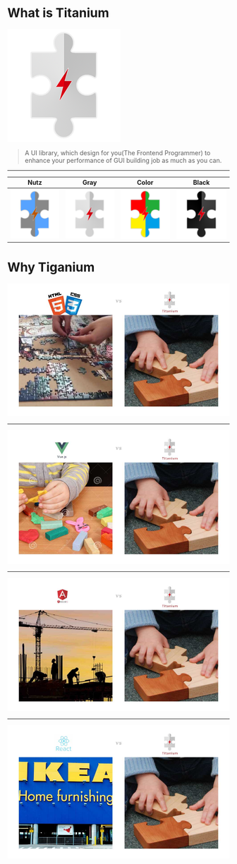 # What is Titanium

![](img/ti_logo_gray.png)

> A UI library, which design for you(The Frontend Programmer) to enhance your performance of GUI building job as much as you can.

-----------------------------------

Nutz | Gray | Color | Black
-----|------|-------|----------
![](img/ti_logo_nutz.png) | ![](img/ti_logo_gray.png) | ![](img/ti_logo_color.png)| ![](img/ti_logo_black.png)


# Why Tiganium

![](img/concept_diff_with_dom.jpg)

---------------------------

![](img/concept_diff_with_vue.jpg)

---------------------------

![](img/concept_diff_with_angular.jpg)

---------------------------

![](img/concept_diff_with_react.jpg)

